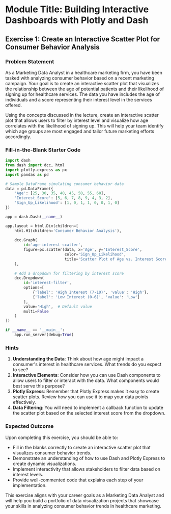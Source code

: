 # Module Title: Building Interactive Dashboards with Plotly and Dash

## Exercise 1: Create an Interactive Scatter Plot for Consumer Behavior Analysis

### Problem Statement
As a Marketing Data Analyst in a healthcare marketing firm, you have been tasked with analyzing consumer behavior based on a recent marketing campaign. Your goal is to create an interactive scatter plot that visualizes the relationship between the age of potential patients and their likelihood of signing up for healthcare services. The data you have includes the age of individuals and a score representing their interest level in the services offered.

Using the concepts discussed in the lecture, create an interactive scatter plot that allows users to filter by interest level and visualize how age correlates with the likelihood of signing up. This will help your team identify which age groups are most engaged and tailor future marketing efforts accordingly.

### Fill-in-the-Blank Starter Code
```python
import dash
from dash import dcc, html
import plotly.express as px
import pandas as pd

# Sample DataFrame simulating consumer behavior data
data = pd.DataFrame({
    'Age': [25, 30, 35, 40, 45, 50, 55, 60],
    'Interest_Score': [5, 6, 7, 8, 9, 4, 3, 2],
    'Sign_Up_Likelihood': [1, 0, 1, 1, 0, 0, 1, 0]
})

app = dash.Dash(__name__)

app.layout = html.Div(children=[
    html.H1(children='Consumer Behavior Analysis'),
    
    dcc.Graph(
        id='age-interest-scatter',
        figure=px.scatter(data, x='Age', y='Interest_Score',
                          color='Sign_Up_Likelihood',
                          title='Scatter Plot of Age vs. Interest Score')
    ),
    
    # Add a dropdown for filtering by interest score
    dcc.Dropdown(
        id='interest-filter',
        options=[
            {'label': 'High Interest (7-10)', 'value': 'High'},
            {'label': 'Low Interest (0-6)', 'value': 'Low'}
        ],
        value='High',  # Default value
        multi=False
    )
])

if __name__ == '__main__':
    app.run_server(debug=True)
```

### Hints
1. **Understanding the Data**: Think about how age might impact a consumer's interest in healthcare services. What trends do you expect to see?
2. **Interactive Elements**: Consider how you can use Dash components to allow users to filter or interact with the data. What components would best serve this purpose?
3. **Plotly Express**: Remember that Plotly Express makes it easy to create scatter plots. Review how you can use it to map your data points effectively.
4. **Data Filtering**: You will need to implement a callback function to update the scatter plot based on the selected interest score from the dropdown.

### Expected Outcome
Upon completing this exercise, you should be able to:
- Fill in the blanks correctly to create an interactive scatter plot that visualizes consumer behavior trends.
- Demonstrate an understanding of how to use Dash and Plotly Express to create dynamic visualizations.
- Implement interactivity that allows stakeholders to filter data based on interest levels.
- Provide well-commented code that explains each step of your implementation.

This exercise aligns with your career goals as a Marketing Data Analyst and will help you build a portfolio of data visualization projects that showcase your skills in analyzing consumer behavior trends in healthcare marketing.